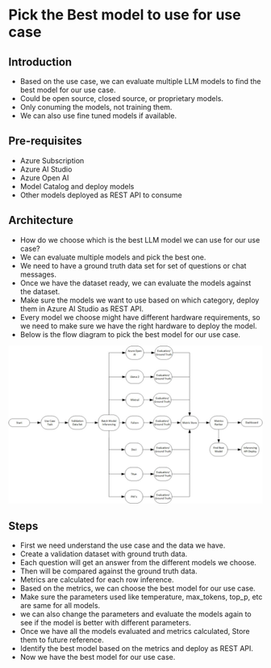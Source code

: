 # Pick the Best model to use for use case

## Introduction

- Based on the use case, we can evaluate multiple LLM models to find the best model for our use case.
- Could be open source, closed source, or proprietary models.
- Only conuming the models, not training them.
- We can also use fine tuned models if available.

## Pre-requisites

- Azure Subscription
- Azure AI Studio
- Azure Open AI
- Model Catalog and deploy models
- Other models deployed as REST API to consume

## Architecture

- How do we choose which is the best LLM model we can use for our use case?
- We can evaluate multiple models and pick the best one.
- We need to have a ground truth data set for set of questions or chat messages.
- Once we have the dataset ready, we can evaluate the models against the dataset.
- Make sure the models we want to use based on which category, deploy them in Azure AI Studio as REST API.
- Every model we choose might have different hardware requirements, so we need to make sure we have the right hardware to deploy the model.
- Below is the flow diagram to pick the best model for our use case.

![info](https://github.com/balakreshnan/Samples2024/blob/main/LLMArch/images/bestllmpickinferencing1.jpg 'RagChat')

## Steps

- First we need understand the use case and the data we have.
- Create a validation dataset with ground truth data.
- Each question will get an answer from the different models we choose.
- Then will be compared against the ground truth data.
- Metrics are calculated for each row inference.
- Based on the metrics, we can choose the best model for our use case.
- Make sure the parameters used like temperature, max_tokens, top_p, etc are same for all models.
- we can also change the parameters and evaluate the models again to see if the model is better with different parameters.
- Once we have all the models evaluated and metrics calculated, Store them to future reference.
- Identify the best model based on the metrics and deploy as REST API.
- Now we have the best model for our use case.